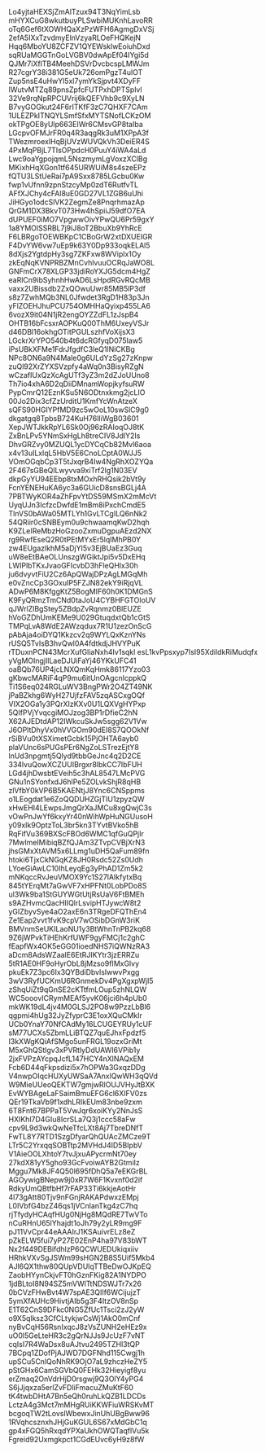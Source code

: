 Lo4yjtaHEXSjZmAlTzux94T3NqYimLsb
mHYXCuG8wkutbuyPLSwbiMUKnhLavoRR
oTq6Gef6tXOWHQaXzPzWFH6AgmgDxVSj
2efA5IXxTzvdmyElnVzyaRLOeFHQKejN
Hqq6MboYU8ZCFZV1QYEWsklwEoiuhDxd
sqRUaMGGTnGoLVGBV0dwApEf04IYgi5d
QJMr7iXflTB4MeehDSVrDvcbcspLMWJm
R27cgrY38i381G5eUk726omPgzT4ulOT
Zup5nsE4uHwYl5xl7ymYkSjpvt4XDyFF
IWutvMTZq89pnsZpfcFUTPxhDPTSplvl
32Ve9rqNpRPCUVrij6kQEFVhb9c9XyLN
B7vyGOGkut24F6rITKfF3zC7QHXF7CAm
1ULEZPkITNQYLSmfSfxMYTSNofLCKzOM
okTPgOE8yUlp663EIWr6CMsvGP8taIba
LGcpvOFMJrFR0q4R3aqgRk3uM1XPpA3f
TWezmroexlHqBjUVzWUVQkVh3DeiER4S
4PxMqPBjL7TIsOPpdcH0PuuY4iWA4aLd
Lwc9oaYgpojqmL5NszmymLgVoxzXClBg
MKixhHqXGon1tf645URWUiM8s4szeEPz
fQTU3LStUeRai7pA9Sxx8785LGcbu0Kw
fwp1vUfnn9zpnStzcyMp0zdT6RutfvTL
AFfXJChy4cFAl8uE0GD27VL1ZGB6uUhi
JiHGyo1odcSlVK2ZegmZe8PnqrhmazAp
QrGM1DX3BkvT073Hw4hSpiiJ59dfO7EA
dUPUEF0iMO7VpgwwOivYPwQU6Pr59gxY
1a8YMOlSSRBL7j9iJ8oT2BbuXb9YhRcE
F6LBRgoTOEWBKpC1CBoGrW2xtDXUEIGR
F4DvYW6vw7uEp9k63Y0Dp933oqkELAl5
8dXjs2YgtdpHy3sg7ZKFxw8WViplx1Oy
zkEqNqKVNPRBZMnCvhlvuuOCRqJaWO8L
GNFmCrX78XLGP33jdiRoYXJG5dcm4HgZ
eaRlCn9ibSyhnhHwAD6LsHpdRGvRQcMB
vaxx2UBissdb2ZxQOwuUwr85MB5lP3df
s8z7ZwhMQb3NL0Jfwdet3RgD1H83p3Jn
yFlZOEHJhuPCU754OMHHaQyixp455LA6
6vozX9it04N1jR2engOYZZdFL1zJspB4
OHTB16bFcsxrAOPKuQ00ThM6UxeyVSJr
d46DBl16okhgOTitPGULszhfVoXijsX3
LGckrXrYPO540b4t6dcRGfyqD075Iaw5
iPsUBkXFMe1FdrJfgdfC3leQ1lNiCKBg
NPc8ON6a9N4Male0g6ULdYzSg27zKnpw
zuQl92XrZYXSVzpfy4aWq0n3BisyRZgN
wCzafIUxQzXcAgUTf3yZ3m2dZJoUUno8
Th7io4xhA6D2qDiiDMnamWopjkyfsuRW
PypCmrQ12EznKSu5N6ODtnxkmg2jcLIO
00Jo2Dix3cfZzUrditU1KmfYcWnAtzeX
sQFS90HGlYPfMD9zc5wOoL10swSlC9g0
dkgatgq8TpbsB724KuH76lIiWgB03601
XepJWTJkkRpYL6Sk0Oj96zRAIoqOJ8tK
ZxBnLPv5YNmSxHgLh8treCIV8JdlY2Is
DhvGRZvy0MZUQL1ycDYCqCb82Mvl6aoa
x4v13uILxlqL5HbV5E6CnoLCptA0WJJ5
VOmOGqbCp3T5tJxqrB4Iw4NgRhXOZYQa
2F467sGBeQlLwyvva9xiTrf2lg1N03EV
dkpGyYU94EEbp8txMOxhRHQsik2bVt9y
FcnYENEHuKA6yc3a6GUicD8snsBGLj4A
7PBTWyKOR4aZhFpvYtDS59MSmX2mMcVt
UyqUJn3IcfzcDwfdE1mBm8iPxchCmdE5
TlnVS0bAWa05MTLYh1GvLTCgILQ6nNk2
54QRiir0cSNBEym0u9chwaamqKwD2hqh
K9ZLeIReMbzHoGzooZxmuDgpuAEzd2NX
rg9RwfEseQ2R0tPEtMYxEr5lqIMhPB0Y
zw4EUgazlkhM5aDjYI5v3EjBUaEz3Guq
uW8eEtBAeOLUnszgWGiktJpi5v5DxEHq
LWIPlbTKxJvaoGFIcvbD3hFleQHlx30h
ju6dvyvtFiU2Cz6ApQWajDPzAgLMGqMh
e0vZncCp3GOxuIP5FZJN82ekY9iRjqVL
ADwP6M8KfggKtZ5BogMIF60h0K1DMGnS
K9FyQRmzTmCNd0taJoU4CYBHFGTOIoUV
qJWrlZlBgStey5ZBdpZvRqnmz0BlEUZE
hVoGZDhUmKEMe9U029GtuqdxtQb1cGtS
TMPqLvA8WdE2AWzqdux7R1U1zezOnScG
pAbAja4oiDYQ1Kkzcv2q9WYLQxKznYNs
rUSQ5TvIsB3hvQwl0A4fdtkdjJHVYPuK
rTDuxnPCN43McrXufGliaNxh4Iv1sqkl
esL1kvPpsxyp7IsI95XdildkRiMudqfx
yVgMOIngjIlLaeDJUiFaYj46YKkUFC41
oaBQb76UP4jcLNXQmKqHmk86117Yzo03
gKbwcMARiF4qP9mu6itUnOAgcnlcppkQ
Ti1S6eq024RGLuWV3BngPWr2O4ZT49NK
jPaBZkhg6WyH27UjfzFAV5zqASCxgOQf
VIX2OGa1y3PQrXIzKXv0U1LQXVgHYPxp
5QIfPVjYvqcgiMOJzog3BP1rDfieC2hN
X62AJEDtdAP12IWkcuSkJw5sgg62V1Vw
J6OPltDhyVx0hVVGOm90dEI8S7QOOkNf
rSiBVu0tXSXimetGcbk15PjOHTA6ayb0
plaVUnc6sPUGsPEr6NgZoLSTrezEjtY8
lnUd3npgmtj5Qlyd9tbbGeJnc4q2D2CE
334lvuQowXCZUUIBrgxr8lbkCC7IbFUH
LGd4jhDwsbtEVeih5c3hAL8547LMcPVG
GNu1nSYonfxdJ6hlPe5ZOLvkShjR8qHB
zlVfbY0kVP6B5KAENtjJ8Ync6CNSppms
o1LEogdat1e6ZoQQDUHZGjTIU1zpyzQW
xHwEHI4LEwpsJmgQrXaJMCu8xgQwjC3s
vOwPnJwYf6kxyYr40nWihWpHuNGUusoH
y09xIk9OptzToL3br5kn3TYvtBVko5hB
RqFifVu369BXScFBOd6WMC1qfGuQPjIr
7MwlmeIMibiqBZfQJAm3ZTvpCVBjXrN3
jhsGMxXtAVM5x6LLmg1uDH5QaFum89fn
htoki6TjxCkNGqKZ8JH0Rsdc52Zs0Udh
LYoeGiAwLC10IhLeyqEg3yPhAD1Zm5k2
mNKqccRvJeuVMOX9Yc1S27lAIkfytxBq
845tYErqMt7aGwVF7xHPFNt0LobPDo8S
ul3Wk9ba1StGUYWGtUtjRsUaV6FtBMEh
s9AZHvmcQacHIIQlrLsvipHTJywcW8t2
yGIZbyvSye4aO2axE6n3TRgeDFQThEn4
Ze1Eap2vvt1fvK9cpV7wOSibDGnW3riK
BMVnmSeUKILaoNU1y3BtWhnTnPB2kq68
9Z6jWPvkTiHEhKrfUWF9gyFMCj1c2ghC
fEapfWx4OK5eGG01ioedNHS7iQWNzRA3
aDcm8AdsWZaaIE6EtRJIKYtr3jzERRZu
5tR1AE0HF9oHyrObL8jMzso9fIMxGlvy
pkuEk7Z3pc6Ix3QYBdiDbvlsIwwvPxgg
3wV3RyfUCKmU6RGnmekDv4PgXgxpWjI5
zShqUiZt9qGnSE2cKTtfmLOup5zhNLQW
WC5ooovICRymMEAf5yvK06jci6h4pUb0
mkWK19dL4jv4M0GLSJ2PO8w9PzzLbBl6
qgpmi4hUg32JyZfyprC3E1oxXQuCMkIr
UCb0YnaY70NfCAdMy16LCUGEYRUy1cUF
sM77UCXs5ZbmLLiBTQZ7quEJhxFpdzf5
I3kXWgKQiAfSMgo5unFRGL19ozxGriMt
M5xGhQStlgv3xPVRtlyDdUAWI6VPib1y
2jxFVPzAYcpqJcfL147HCY4nXlNAQxEM
Fcb6D44qFkpsdizi5x7hOPWa3GxqzDDg
V4nwpOIqcHUXyUWSaA7AnxlQwWH3qQVd
W9MieUUeoQEKTW7gmjwRlOUJVHyJtBXK
EvWYBAgeLaFSaimBmuEFG6cl6XIFV0zs
QEr19TkaVb9f1xdhLRIkEUm83nbe9zxm
6T8Fnt67BPPaT5VwJqr6xoiKYy2NnJsS
HXIKhl7D4GIu8IcrSLa7Q3j1ccc58aFw
cpv9L9d3wkQwNeTfcLXt8Aj7TbreDNfT
FwTL8Y7RTD1SzgDfyarQhQUAcZMCze9T
LTr5C2YrxqqSOBTtp2MVHdJ4ID5BIpbV
V1AieOOLXhtoY7tvJjxuAPycrmNt70ey
27kdX81yY5gho93GcFvoiwAYB2GtmiIz
Mggu7Mk8JF4Q50l695fDhQ5a7eEKGrBL
AGOywigBNepw9j0xR7W6F1Kvxnf0d2if
RdkyUmQBtfbHf7rFAP33Ti6kkjeAotHr
4l73gAtt80Tjv9nFGnjRAKAPdwxzEMpj
L0IVbfG4bzZ46qs1jVCnlanTkg4zC7hq
rjTfydyHCAqfHUg0NjHg8MQdRE7TwVTo
nCuRHnU65lYhajdt1oJh79y2yLR9mg9F
pJ11VvCpr44eAAAIrJ1KSAuivrELz8eZ
pZkELW5fui7yP27E02EnP4ha97V83bWT
Nx2f449DEBifdhlzP6QCWUEDUkiqxiiv
HRhkVXvSgJSWm99sHGN2B8S5Uif5Mkb4
AJl6QX1thw80QUpVDUlqTTBeDwOJKpEQ
ZaobHYynCkjvFT0hGznFKig82A1NYDPO
1jdBLtoI8N94SZ5mVWlTtNDSWJTr7x26
0bCVzFHwBvt4W7spAE3QIIf6WCijujzT
5ymXfAUHc9HivtjAIb5g3F4ItzOV8nSp
E1T62CnS9DFkc0NG5ZfUc1Tsci2zJ2yW
o9X5qlksz3CfCLtykjwCsWj1AkO0mCnf
nyBvCqH56RsnIxqcJ8zVsZUNH2eHEz9x
uO0l5GeLteHR3c2gQrNJJs9JcUzF7vNT
cqIsI7R4WaDsx8uAJtvu2495TZHl3tQP
7BCpq1ZDofPjAJWD7DGFNhd115Cwgj1h
upSCu5CnlQoNhRK9OjO7aL9zhczHeZY5
pStGHx6CamSGVbQ0FEHk32Hieyigf8yu
erZmaq2OnVdrHjD0rsgwj9Q3OlY4yPG4
S6jJjqxza5erlZvFDliFmacuZMuKtF60
tK4twbDHtA7Bn5eQh0ruhLkQZB1LDCDs
LctzA4g3Mct7mMHgRUiKKWFiuWRSKvMT
bcgoqTW2tLovslWbewxJinUhUBgBww96
1RVqhcsznxhJHjGuKGUL6S67xMdGbC1q
gp4xFGQ5hRxqdYPXaUkhOWQTaqflVu5k
Fgreid92Uxmgkpct1CGdEUvc6yH9z8fW
